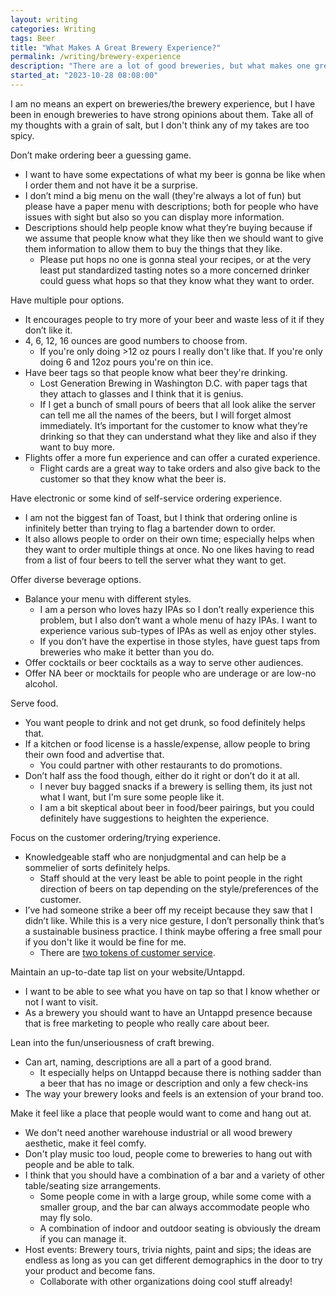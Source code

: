```yaml
---
layout: writing
categories: Writing
tags: Beer
title: "What Makes A Great Brewery Experience?"
permalink: /writing/brewery-experience
description: "There are a lot of good breweries, but what makes one great?"
started_at: "2023-10-28 08:08:00"
---
```


I am no means an expert on breweries/the brewery experience, but I have been in enough breweries to have strong opinions about them. Take all of my thoughts with a grain of salt, but I don't think any of my takes are too spicy.

Don’t make ordering beer a guessing game.
* I want to have some expectations of what my beer is gonna be like when I order them and not have it be a surprise.
* I don’t mind a big menu on the wall (they're always a lot of fun) but please have a paper menu with descriptions; both for people who have issues with sight but also so you can display more information.
* Descriptions should help people know what they’re buying because if we assume that people know what they like then we should want to give them information to allow them to buy the things that they like.
    * Please put hops no one is gonna steal your recipes, or at the very least put standardized tasting notes so a more concerned drinker could guess what hops so that they know what they want to order.

Have multiple pour options.
* It encourages people to try more of your beer and waste less of it if they don’t like it.
* 4, 6, 12, 16 ounces are good numbers to choose from. 
    * If you're only doing >12 oz pours I really don't like that. If you're only doing 6 and 12oz pours you're on thin ice.
* Have beer tags so that people know what beer they're drinking.
    * Lost Generation Brewing in Washington D.C. with paper tags that they attach to glasses and I think that it is genius.
    * If I get a bunch of small pours of beers that all look alike the server can tell me all the names of the beers, but I will forget almost immediately. It’s important for the customer to know what they’re drinking so that they can understand what they like and also if they want to buy more.
* Flights offer a more fun experience and can offer a curated experience.
    * Flight cards are a great way to take orders and also give back to the customer so that they know what the beer is.

Have electronic or some kind of self-service ordering experience.
* I am not the biggest fan of Toast, but I think that ordering online is infinitely better than trying to flag a bartender down to order.
* It also allows people to order on their own time; especially helps when they want to order multiple things at once. No one likes having to read from a list of four beers to tell the server what they want to get.

Offer diverse beverage options.
* Balance your menu with different styles.
    * I am a person who loves hazy IPAs so I don’t really experience this problem, but I also don’t want a whole menu of hazy IPAs. I want to experience various sub-types of IPAs as well as enjoy other styles.
    * If you don’t have the expertise in those styles, have guest taps from breweries who make it better than you do.
* Offer cocktails or beer cocktails as a way to serve other audiences.
* Offer NA beer or mocktails for people who are underage or are low-no alcohol.

Serve food.
* You want people to drink and not get drunk, so food definitely helps that.
* If a kitchen or food license is a hassle/expense, allow people to bring their own food and advertise that.
    * You could partner with other restaurants to do promotions.
* Don’t half ass the food though, either do it right or don’t do it at all.
    * I never buy bagged snacks if a brewery is selling them, its just not what I want, but I'm sure some people like it.
    * I am a bit skeptical about beer in food/beer pairings, but you could definitely have suggestions to heighten the experience.

Focus on the customer ordering/trying experience.
* Knowledgeable staff who are nonjudgmental and can help be a sommelier of sorts definitely helps.
    * Staff should at the very least be able to point people in the right direction of beers on tap depending on the style/preferences of the customer.
* I’ve had someone strike a beer off my receipt because they saw that I didn’t like. While this is a very nice gesture, I don’t personally think that’s a sustainable business practice. I think maybe offering a free small pour if you don't like it would be fine for me.
    * There are [two tokens of customer service](https://37signals.com/18).

Maintain an up-to-date tap list on your website/Untappd.
* I want to be able to see what you have on tap so that I know whether or not I want to visit.
* As a brewery you should want to have an Untappd presence because that is free marketing to people who really care about beer.

Lean into the fun/unseriousness of craft brewing.
* Can art, naming, descriptions are all a part of a good brand.
    * It especially helps on Untappd because there is nothing sadder than a beer that has no image or description and only a few check-ins
* The way your brewery looks and feels is an extension of your brand too.

Make it feel like a place that people would want to come and hang out at.
* We don't need another warehouse industrial or all wood brewery aesthetic, make it feel comfy.
* Don't play music too loud, people come to breweries to hang out with people and be able to talk.
* I think that you should have a combination of a bar and a variety of other table/seating size arrangements.
    * Some people come in with a large group, while some come with a smaller group, and the bar can always accommodate people who may fly solo.
    * A combination of indoor and outdoor seating is obviously the dream if you can manage it.
* Host events: Brewery tours, trivia nights, paint and sips; the ideas are endless as long as you can get different demographics in the door to try your product and become fans.
    * Collaborate with other organizations doing cool stuff already!